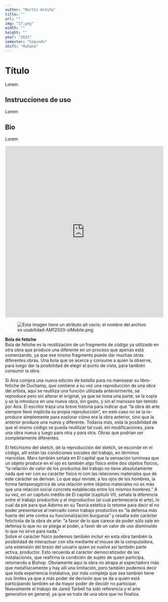 ```yaml
---
author: "Martín Antuña"
title: ""
url: ""
img: "17.png"
width: ""
height: ""
year: "2021"
semester: "Segundo"
shift: "Mañana"
---
```


<p></p>

# Título

Lorem 

## Instrucciones de uso 

Lorem

## Bio

Lorem

<!-- wp:html -->
<p align="center"><iframe width="514" height="556" frameborder="0" scrolling="no" style="width:514px; margin:0 auto!important;border: 1px solid #F2F2F3; z-index: 100;" src="
https://editor.p5js.org/martinantunia/full/pJaMSkGLp
"></iframe></p>
<!-- /wp:html -->

<!-- wp:image {"align":"center"} -->
<div class="wp-block-image"><figure class="aligncenter"><img src="https://am1-lacabanne.atamvirtual.com.ar/wp-content/uploads/2020/12/usabilidad-AM12020-siMobile.png" alt="Esta imagen tiene un atributo alt vacío; el nombre del archivo es usabilidad-AM12020-siMobile.png"/></figure></div>
<!-- /wp:image -->

<p><strong>Bola de fetiche</strong><br>Bola de fetiche es la reutilización de un fragmento de código ya utilizado en otra obra que produce una diferente en un proceso que apenas está comenzando, ya que ese mismo fragmento puede dar muchas otras diferentes obras. Una bola que se acerca y consume a quien la observe, para luego dar la posibilidad de elegir el punto de vista, para también consumir la obra.</p>
<p>Si Aira compra una nueva edición de bolsillo para no manosear su libro-fetiche de Duchamp, que contiene a su vez una reproducción de una obra del artista, aquí se reutiliza una función utilizada anteriormente, se reproduce pero sin alterar el original, ya que se toma una parte, se la copia y se la introduce en una nueva obra, sin gasto, y sin el manoseo tan temido por Aira. El escritor traza una breve historia para indicar que “la obra de arte siempre llevó implícita su propia reproducción”, en este caso no se la re-produce simplemente para explorar cómo era la obra anterior, sino que la anterior produce una nueva y diferente. Todavía más, está la posibilidad de que el mismo código se pueda reutilizar tal cual, sin modificaciones, para una obra nueva y luego para otra y para otra. Obras que podrían ser completamente diferentes.</p>
<p>El fetichismo del sketch, de la reproducción del sketch, se esconde en el código, allí están las condiciones sociales del trabajo, en términos marxistas. Marx también señala en El capital que la sensación luminosa que un objeto produce en el ojo es también algo físico entre dos objetos físicos, “la relación de valor de los productos del trabajo no tiene absolutamente nada que ver con su carácter físico ni con las relaciones materiales que de este carácter se derivan. Lo que aquí reviste, a los ojos de los hombres, la forma fantasmagórica de una relación entre objetos materiales no es más que una relación social concreta establecida entre los mismos hombres.” A su vez, en un capítulo inédito de El capital (capítulo VI), señala la diferencia entre el trabajo productivo y el improductivo (al cual pertenecería el arte), lo cual da pie para que Adorno en su Teoría estética lo retome para decir el no poder presentarse al mercado como trabajo productivo es “la defensa más fuerte del arte contra su funcionalización burguesa” y resalta este carácter fetichista de la obra de arte: “a favor de lo que carece de poder sólo sale en defensa lo que no se pliega al poder, a favor de un valor de uso disminuido lo que no sirve para nada.”<br>Sobre el carácter físico podemos también incluir en esta obra también la posibilidad de interactuar con ella mediante el mouse de la computadora, una extensión del brazo del usuarix quien se vuelve así también parte activa, productor. Esto recuerda al carácter democratizador de las instalaciones, que reafirma la condición de sujeto de quien participa, retomando a Bishop. Obviamente aquí la obra no atrapa al espectadorx más que metafísicamente y hay allí una limitación, pero también podemos decir que toda experiencia instalativa, por más compleja que sea también tiene sus límites ya que a más poder de decisión que se da a quien está participando también se da mayor poder de decidir no participar.<br>Nuevamente el trabajo de Jared Tarbell ha sido referencia y el arte generativo en general, ya que se trata de una obra que no finaliza.</p>